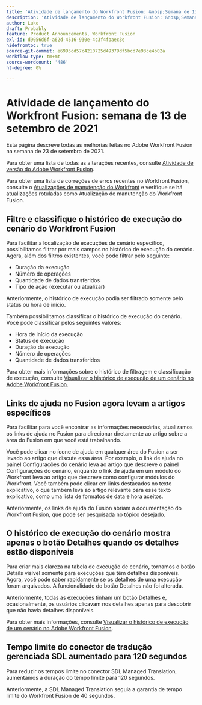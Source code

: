 ```yaml
---
title: 'Atividade de lançamento do Workfront Fusion: &nbsp;Semana de 13 de setembro de 2021'
description: 'Atividade de lançamento do Workfront Fusion: &nbsp;Semana de 13 de setembro de 2021'
author: Luke
draft: Probably
feature: Product Announcements, Workfront Fusion
exl-id: d9056d6f-a62d-4516-930e-4c3f4fbaec3e
hidefromtoc: true
source-git-commit: e6995cd57c4210725d49379df5bcd7e93ce4b02a
workflow-type: tm+mt
source-wordcount: '486'
ht-degree: 0%

---
```


# Atividade de lançamento do Workfront Fusion: semana de 13 de setembro de 2021

Esta página descreve todas as melhorias feitas no Adobe Workfront Fusion na semana de 23 de setembro de 2021.

Para obter uma lista de todas as alterações recentes, consulte [Atividade de versão do Adobe Workfront Fusion](../../../product-announcements/product-releases/fusion-release-activity/fusion-release-activity.md).

Para obter uma lista de correções de erros recentes no Workfront Fusion, consulte o [Atualizações de manutenção do Workfront](https://experienceleague.adobe.com/docs/workfront-known-issues/releases/current-updates.html) e verifique se há atualizações rotuladas como Atualização de manutenção do Workfront Fusion.

## Filtre e classifique o histórico de execução do cenário do Workfront Fusion

Para facilitar a localização de execuções de cenário específico, possibilitamos filtrar por mais campos no histórico de execução do cenário. Agora, além dos filtros existentes, você pode filtrar pelo seguinte:

* Duração da execução
* Número de operações
* Quantidade de dados transferidos
* Tipo de ação (executar ou atualizar)

Anteriormente, o histórico de execução podia ser filtrado somente pelo status ou hora de início.

Também possibilitamos classificar o histórico de execução do cenário. Você pode classificar pelos seguintes valores:

* Hora de início da execução
* Status de execução
* Duração da execução
* Número de operações
* Quantidade de dados transferidos

Para obter mais informações sobre o histórico de filtragem e classificação de execução, consulte [Visualizar o histórico de execução de um cenário no Adobe Workfront Fusion](../../../workfront-fusion/scenarios/view-scenario-execution-history.md).

## Links de ajuda no Fusion agora levam a artigos específicos

Para facilitar para você encontrar as informações necessárias, atualizamos os links de ajuda no Fusion para direcionar diretamente ao artigo sobre a área do Fusion em que você está trabalhando.

Você pode clicar no ícone de ajuda em qualquer área do Fusion a ser levado ao artigo que discute essa área. Por exemplo, o link de ajuda no painel Configurações do cenário leva ao artigo que descreve o painel Configurações do cenário, enquanto o link de ajuda em um módulo do Workfront leva ao artigo que descreve como configurar módulos do Workfront. Você também pode clicar em links destacados no texto explicativo, o que também leva ao artigo relevante para esse texto explicativo, como uma lista de formatos de data e hora aceitos.

Anteriormente, os links de ajuda do Fusion abriam a documentação do Workfront Fusion, que pode ser pesquisada no tópico desejado.

## O histórico de execução do cenário mostra apenas o botão Detalhes quando os detalhes estão disponíveis

Para criar mais clareza na tabela de execução de cenário, tornamos o botão Details visível somente para execuções que têm detalhes disponíveis. Agora, você pode saber rapidamente se os detalhes de uma execução foram arquivados. A funcionalidade do botão Detalhes não foi alterada.

Anteriormente, todas as execuções tinham um botão Detalhes e, ocasionalmente, os usuários clicavam nos detalhes apenas para descobrir que não havia detalhes disponíveis.

Para obter mais informações, consulte [Visualizar o histórico de execução de um cenário no Adobe Workfront Fusion](../../../workfront-fusion/scenarios/view-scenario-execution-history.md).

## Tempo limite do conector de tradução gerenciada SDL aumentado para 120 segundos

Para reduzir os tempos limite no conector SDL Managed Translation, aumentamos a duração do tempo limite para 120 segundos.

Anteriormente, a SDL Managed Translation seguia a garantia de tempo limite do Workfront Fusion de 40 segundos.
